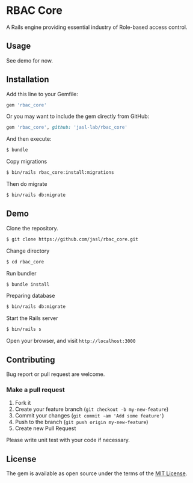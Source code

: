 RBAC Core
====

A Rails engine providing essential industry of Role-based access control.

## Usage

See demo for now.

## Installation

Add this line to your Gemfile:

```ruby
gem 'rbac_core'
```

Or you may want to include the gem directly from GitHub:

```ruby
gem 'rbac_core', github: 'jasl-lab/rbac_core'
```

And then execute:

```sh
$ bundle
```

Copy migrations

```sh
$ bin/rails rbac_core:install:migrations
```

Then do migrate

```sh
$ bin/rails db:migrate
```

## Demo

Clone the repository.

```sh
$ git clone https://github.com/jasl/rbac_core.git
```

Change directory

```sh
$ cd rbac_core
```

Run bundler

```sh
$ bundle install
```

Preparing database

```sh
$ bin/rails db:migrate
```

Start the Rails server

```sh
$ bin/rails s
```

Open your browser, and visit `http://localhost:3000`

## Contributing

Bug report or pull request are welcome.

### Make a pull request

1. Fork it
2. Create your feature branch (`git checkout -b my-new-feature`)
3. Commit your changes (`git commit -am 'Add some feature'`)
4. Push to the branch (`git push origin my-new-feature`)
5. Create new Pull Request

Please write unit test with your code if necessary.

## License

The gem is available as open source under the terms of the [MIT License](http://opensource.org/licenses/MIT).
